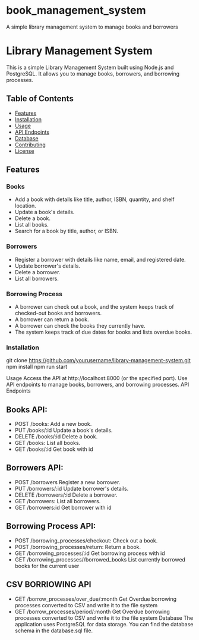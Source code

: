 # book_management_system

A simple library management system to manage books and borrowers

# Library Management System

This is a simple Library Management System built using Node.js and PostgreSQL. It allows you to manage books, borrowers, and borrowing processes.

## Table of Contents

-   [Features](#features)
-   [Installation](#installation)
-   [Usage](#usage)
-   [API Endpoints](#api-endpoints)
-   [Database](#database)
-   [Contributing](#contributing)
-   [License](#license)

## Features

### Books

-   Add a book with details like title, author, ISBN, quantity, and shelf location.
-   Update a book's details.
-   Delete a book.
-   List all books.
-   Search for a book by title, author, or ISBN.

### Borrowers

-   Register a borrower with details like name, email, and registered date.
-   Update borrower's details.
-   Delete a borrower.
-   List all borrowers.

### Borrowing Process

-   A borrower can check out a book, and the system keeps track of checked-out books and borrowers.
-   A borrower can return a book.
-   A borrower can check the books they currently have.
-   The system keeps track of due dates for books and lists overdue books.

### Installation

git clone https://github.com/yourusername/library-management-system.git
npm install
npm run start

Usage
Access the API at http://localhost:8000 (or the specified port).
Use API endpoints to manage books, borrowers, and borrowing processes.
API Endpoints

## Books API:

-   POST /books: Add a new book.
-   PUT /books/:id Update a book's details.
-   DELETE /books/:id Delete a book.
-   GET /books: List all books.
-   GET /books/:id Get book with id

## Borrowers API:

-   POST /borrowers Register a new borrower.
-   PUT /borrowers/:id Update borrower's details.
-   DELETE /borrowers/:id Delete a borrower.
-   GET /borrowers: List all borrowers.
-   GET /borrowers:id Get borrower with id

## Borrowing Process API:

-   POST /borrowing_processes/checkout: Check out a book.
-   POST /borrowing_processes/return: Return a book.
-   GET /borrowing_processes/:id Get borrowing process with id
-   GET /borrowing_processes//borrowed_books List currently borrowed books for the current user

## CSV BORRIOWING API

-   GET /borrow_processes/over_due/:month Get Overdue borrowing processes converted to CSV and write it to the file system
-   GET /borrow_processes/period/:month Get Overdue borrowing processes converted to CSV and write it to the file system
    Database
    The application uses PostgreSQL for data storage. You can find the database schema in the database.sql file.
